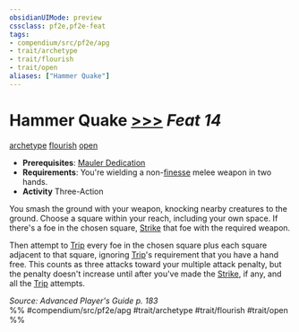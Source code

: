 ```yaml
---
obsidianUIMode: preview
cssclass: pf2e,pf2e-feat
tags:
- compendium/src/pf2e/apg
- trait/archetype
- trait/flourish
- trait/open
aliases: ["Hammer Quake"]
---
```

# Hammer Quake  [>>>](../../Rules/core-rulebook/chapter-9-playing-the-game.md#Actions "Three-Action") *Feat 14*  
[archetype](../../Rules/traits/archetype.md)  [flourish](../../Rules/traits/flourish.md)  [open](../../Rules/traits/open.md)  

- **Prerequisites**: [Mauler Dedication](mauler-dedication-apg.md)
- **Requirements**: You're wielding a non-[finesse](../../Rules/traits/finesse.md) melee weapon in two hands.
- **Activity** Three-Action

You smash the ground with your weapon, knocking nearby creatures to the ground. Choose a square within your reach, including your own space. If there's a foe in the chosen square, [Strike](../../Rules/actions/strike.md) that foe with the required weapon.

Then attempt to [Trip](../../Rules/actions/trip.md) every foe in the chosen square plus each square adjacent to that square, ignoring [Trip](../../Rules/actions/trip.md)'s requirement that you have a hand free. This counts as three attacks toward your multiple attack penalty, but the penalty doesn't increase until after you've made the [Strike](../../Rules/actions/strike.md), if any, and all the [Trip](../../Rules/actions/trip.md) attempts.

*Source: Advanced Player's Guide p. 183*  
%% #compendium/src/pf2e/apg #trait/archetype #trait/flourish #trait/open %%